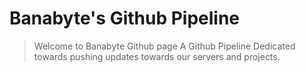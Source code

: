 # Banabyte's Github Pipeline
> Welcome to Banabyte Github page
A Github Pipeline Dedicated towards pushing updates towards our servers and projects.
